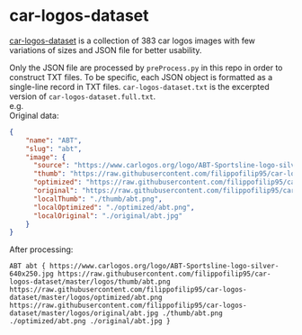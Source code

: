 # car-logos-dataset
[car-logos-dataset](https://github.com/filippofilip95/car-logos-dataset) is a collection of 383 car logos images with few variations of sizes and JSON file for better usability.

Only the JSON file are processed by `preProcess.py` in this repo in order to construct TXT files. To be specific, each JSON object is formatted as a single-line record in TXT files. `car-logos-dataset.txt` is the excerpted version of `car-logos-dataset.full.txt`.  
e.g.   
Original data:
```json
{
    "name": "ABT",
    "slug": "abt",
    "image": {
      "source": "https://www.carlogos.org/logo/ABT-Sportsline-logo-silver-640x250.jpg",
      "thumb": "https://raw.githubusercontent.com/filippofilip95/car-logos-dataset/master/logos/thumb/abt.png",
      "optimized": "https://raw.githubusercontent.com/filippofilip95/car-logos-dataset/master/logos/optimized/abt.png",
      "original": "https://raw.githubusercontent.com/filippofilip95/car-logos-dataset/master/logos/original/abt.jpg",
      "localThumb": "./thumb/abt.png",
      "localOptimized": "./optimized/abt.png",
      "localOriginal": "./original/abt.jpg"
    }
}
```
After processing:
```
ABT abt { https://www.carlogos.org/logo/ABT-Sportsline-logo-silver-640x250.jpg https://raw.githubusercontent.com/filippofilip95/car-logos-dataset/master/logos/thumb/abt.png https://raw.githubusercontent.com/filippofilip95/car-logos-dataset/master/logos/optimized/abt.png https://raw.githubusercontent.com/filippofilip95/car-logos-dataset/master/logos/original/abt.jpg ./thumb/abt.png ./optimized/abt.png ./original/abt.jpg }
```